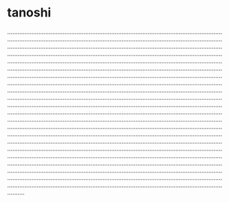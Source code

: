 # tanoshi

..................................................................................................................................................................................................................................................................................................................................................................................................................................................................................................................................................................................................................................................................................................................................................................................................................................................................................................................................................................................................................................................................................................................................................................................................................................................................................................................................................................................................................................................................................................................................................................................................................................................................................................................................................................................................................................................................................................................................................................................................................................................................................................................................................................................................................................................................................................................................................................................................................................................................................................................................................................................................................................................................................................................................................................................................................................................